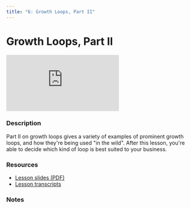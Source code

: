 ```yaml
---
title: "6: Growth Loops, Part II"
---
```


# Growth Loops, Part II

<div class='embed-container'><iframe src='https://player.vimeo.com/video/322693435' frameborder='0' webkitAllowFullScreen mozallowfullscreen allowFullScreen></iframe></div>


### Description

Part II on growth loops gives a variety of examples of prominent growth loops, and how they're being used "in the wild". After this lesson, you're able to decide which kind of loop is best suited to your business.

### Resources

- [Lesson slides (PDF)](https://drive.google.com/file/d/1TjOGz9eEiLl--cD3nuNuxX-CFwg8rMY_/view?usp=sharing)
- [Lesson transcripts](https://drive.google.com/open?id=1sRZYoVD0bd7UbfjX-e81TRgM5nwp205SxLbjsBOcuRU)

### Notes